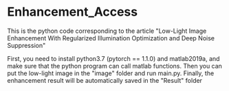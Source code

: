 # Enhancement_Access
This is the python code corresponding to the article "Low-Light Image Enhancement With Regularized Illumination Optimization and Deep Noise Suppression"

First, you need to install python3.7 (pytorch == 1.1.0) and matlab2019a, and make sure that the python program can call matlab functions. Then you can put the low-light image in the "image" folder and run main.py. Finally, the enhancement result will be automatically saved in the "Result" folder
